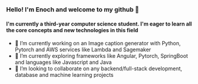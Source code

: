 ### Hello! I'm Enoch and welcome to my github 👋
#### I'm currently a third-year computer science student. I'm eager to learn all the core concepts and new technologies in this field


- 🔭 I’m currently working on an Image caption generator with Python, Pytorch and AWS services like Lambda and Sagemaker
- 🌱 I’m currently exploring frameworks like Angular, Pytorch, SpringBoot and languages like Javascript and Java
- 👯 I’m looking to collaborate on any backend/full-stack development, database and machine learning projects


